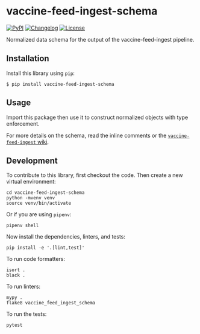 # vaccine-feed-ingest-schema

[![PyPI](https://img.shields.io/pypi/v/vaccine-feed-ingest-schema.svg)](https://pypi.org/project/vaccine-feed-ingest-schema/)
[![Changelog](https://img.shields.io/github/v/release/CAVaccineInventory/vaccine-feed-ingest-schema?include_prereleases&label=changelog)](https://github.com/CAVaccineInventory/vaccine-feed-ingest-schema/releases)
[![License](https://img.shields.io/badge/license-MIT-blue.svg)](https://github.com/CAVaccineInventory/vaccine-feed-ingest-schema/blob/main/LICENSE)

Normalized data schema for the output of the vaccine-feed-ingest pipeline.

## Installation

Install this library using `pip`:

    $ pip install vaccine-feed-ingest-schema

## Usage

Import this package then use it to construct normalized objects with type
enforcement.

For more details on the schema, read the inline comments or the
[`vaccine-feed-ingest` wiki](https://github.com/CAVaccineInventory/vaccine-feed-ingest/wiki/Normalized-Location-Schema).

## Development

To contribute to this library, first checkout the code. Then create a new
virtual environment:

    cd vaccine-feed-ingest-schema
    python -mvenv venv
    source venv/bin/activate

Or if you are using `pipenv`:

    pipenv shell

Now install the dependencies, linters, and tests:

    pip install -e '.[lint,test]'

To run code formatters:

    isort .
    black .

To run linters:

    mypy .
    flake8 vaccine_feed_ingest_schema

To run the tests:

    pytest
